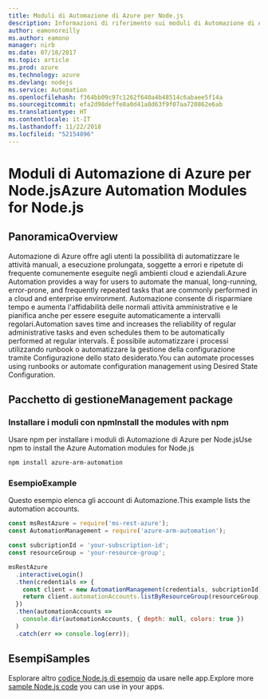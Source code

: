 ```yaml
---
title: Moduli di Automazione di Azure per Node.js
description: Informazioni di riferimento sui moduli di Automazione di Azure per Node.js
author: eamonoreilly
ms.author: eamono
manager: nirb
ms.date: 07/18/2017
ms.topic: article
ms.prod: azure
ms.technology: azure
ms.devlang: nodejs
ms.service: Automation
ms.openlocfilehash: f364bb09c97c1262f640a4b48514c6abaee5f14a
ms.sourcegitcommit: efa2d98deffe8a0d41a8d63f9f07aa720862e6ab
ms.translationtype: HT
ms.contentlocale: it-IT
ms.lasthandoff: 11/22/2018
ms.locfileid: "52154896"
---
```

# <a name="azure-automation-modules-for-nodejs"></a><span data-ttu-id="4811a-103">Moduli di Automazione di Azure per Node.js</span><span class="sxs-lookup"><span data-stu-id="4811a-103">Azure Automation Modules for Node.js</span></span>

## <a name="overview"></a><span data-ttu-id="4811a-104">Panoramica</span><span class="sxs-lookup"><span data-stu-id="4811a-104">Overview</span></span>

<span data-ttu-id="4811a-105">Automazione di Azure offre agli utenti la possibilità di automatizzare le attività manuali, a esecuzione prolungata, soggette a errori e ripetute di frequente comunemente eseguite negli ambienti cloud e aziendali.</span><span class="sxs-lookup"><span data-stu-id="4811a-105">Azure Automation provides a way for users to automate the manual, long-running, error-prone, and frequently repeated tasks that are commonly performed in a cloud and enterprise environment.</span></span> <span data-ttu-id="4811a-106">Automazione consente di risparmiare tempo e aumenta l'affidabilità delle normali attività amministrative e le pianifica anche per essere eseguite automaticamente a intervalli regolari.</span><span class="sxs-lookup"><span data-stu-id="4811a-106">Automation saves time and increases the reliability of regular administrative tasks and even schedules them to be automatically performed at regular intervals.</span></span> <span data-ttu-id="4811a-107">È possibile automatizzare i processi utilizzando runbook o automatizzare la gestione della configurazione tramite Configurazione dello stato desiderato.</span><span class="sxs-lookup"><span data-stu-id="4811a-107">You can automate processes using runbooks or automate configuration management using Desired State Configuration.</span></span>

## <a name="management-package"></a><span data-ttu-id="4811a-108">Pacchetto di gestione</span><span class="sxs-lookup"><span data-stu-id="4811a-108">Management package</span></span>

### <a name="install-the-modules-with-npm"></a><span data-ttu-id="4811a-109">Installare i moduli con npm</span><span class="sxs-lookup"><span data-stu-id="4811a-109">Install the modules with npm</span></span>

<span data-ttu-id="4811a-110">Usare npm per installare i moduli di Automazione di Azure per Node.js</span><span class="sxs-lookup"><span data-stu-id="4811a-110">Use npm to install the Azure Automation modules for Node.js</span></span>

```bash
npm install azure-arm-automation
```

### <a name="example"></a><span data-ttu-id="4811a-111">Esempio</span><span class="sxs-lookup"><span data-stu-id="4811a-111">Example</span></span>

<span data-ttu-id="4811a-112">Questo esempio elenca gli account di Automazione.</span><span class="sxs-lookup"><span data-stu-id="4811a-112">This example lists the automation accounts.</span></span>

```javascript
const msRestAzure = require('ms-rest-azure');
const AutomationManagement = require('azure-arm-automation');

const subcriptionId = 'your-subscription-id';
const resourceGroup = 'your-resource-group';

msRestAzure
  .interactiveLogin()
  .then(credentials => {
    const client = new AutomationManagement(credentials, subcriptionId);
    return client.automationAccounts.listByResourceGroup(resourceGroup);
  })
  .then(automationAccounts =>
    console.dir(automationAccounts, { depth: null, colors: true })
  )
  .catch(err => console.log(err));
```

## <a name="samples"></a><span data-ttu-id="4811a-113">Esempi</span><span class="sxs-lookup"><span data-stu-id="4811a-113">Samples</span></span>

<span data-ttu-id="4811a-114">Esplorare altro [codice Node.js di esempio](https://azure.microsoft.com/resources/samples/?platform=nodejs) da usare nelle app.</span><span class="sxs-lookup"><span data-stu-id="4811a-114">Explore more [sample Node.js code](https://azure.microsoft.com/resources/samples/?platform=nodejs) you can use in your apps.</span></span>
